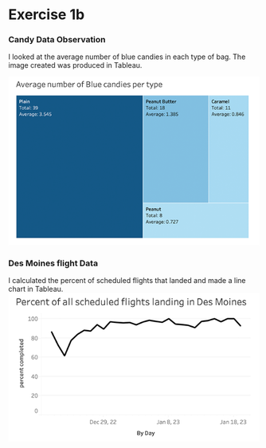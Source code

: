 # Exercise 1b

### Candy Data Observation
I looked at the average number of blue candies in each type of bag.
The image created was produced in Tableau.

![Exercise 1b](ex1b_candies.png)

### Des Moines flight Data
I calculated the percent of scheduled flights that landed and made a line chart in Tableau.
![external link](ex1b_flights.png)
